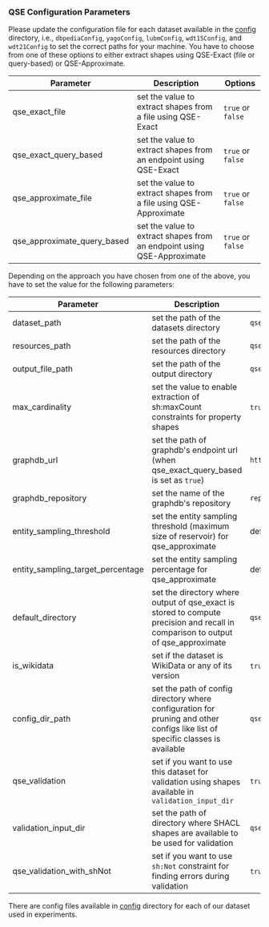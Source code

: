 ### QSE Configuration Parameters

Please update the configuration file for each dataset available in the [config](https://github.com/dkw-aau/qse/tree/main/config) directory, i.e., `dbpediaConfig`, `yagoConfig`, `lubmConfig`, `wdt15Config`, and `wdt21Config` to set the correct paths for your machine.
You have to choose from one of these options to either extract shapes using QSE-Exact (file or query-based) or QSE-Approximate.

| Parameter                   | Description                                                            | Options           |
|-----------------------------|------------------------------------------------------------------------|-------------------|
| qse_exact_file              | set the value to extract shapes from a file using QSE-Exact            | `true` or `false` |
| qse_exact_query_based       | set the value to extract shapes from an endpoint using QSE-Exact       | `true` or `false` |
| qse_approximate_file        | set the value to extract shapes from a file using QSE-Approximate      | `true` or `false` |
| qse_approximate_query_based | set the value to extract shapes from an endpoint using QSE-Approximate | `true` or `false` |


Depending on the approach you have chosen from one of the above, you have to set the value for the following parameters:

| Parameter                         | Description                                                                                                                      | Options                       |
|-----------------------------------|----------------------------------------------------------------------------------------------------------------------------------|-------------------------------|
| dataset_path                      | set the path of the datasets directory                                                                                           | `qse/data/`                   |
| resources_path                    | set the path of the resources directory                                                                                          | `qse/src/main/resources`      |
| output_file_path                  | set the path of the output directory                                                                                             | `qse/output/`                 |
| max_cardinality                   | set the value to enable extraction of sh:maxCount constraints for property shapes                                                | `true` or `false`             |
| graphdb_url                       | set the path of graphdb's endpoint url (when qse_exact_query_based is set as `true`)                                             | `http://172.0.0.0:7200`       |
| graphdb_repository                | set the name of the graphdb's repository                                                                                         | `repository`                  |
| entity_sampling_threshold         | set the entity sampling threshold (maximum size of reservoir) for qse_approximate                                                | default `500`                 |
| entity_sampling_target_percentage | set the entity sampling percentage for qse_approximate                                                                           | default `75`                  |
| default_directory                 | set the directory where output of qse_exact is stored to compute precision and recall in comparison to output of qse_approximate | `qse/output/dbpedia/default/` |
| is_wikidata                       | set if the dataset is WikiData or any of its version                                                                             | `true` or  `false`            |
| config_dir_path                   | set the path of config directory where configuration for pruning and other configs like list of specific classes is available    | `qse/config/`                 |
| qse_validation                    | set if you want to use this dataset for validation using shapes available in `validation_input_dir`                              | `true` or  `false`            |
| validation_input_dir              | set the path of directory where SHACL shapes are available to be used for validation                                             | `qse/validation`              |
| qse_validation_with_shNot         | set if you want to use `sh:Not` constraint for finding errors during validation                                                  | `true` or  `false`            |

There are config files available in [config](https://github.com/dkw-aau/qse/tree/main/config) directory for each of our dataset used in experiments.